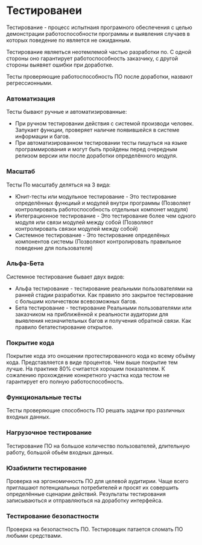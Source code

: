 #  Тестированеи

Тестирование - процесс испытнаия програмного обеспечения с целью демонстрации работоспособности программы и выявления случаев в которых поведение по является не ожиданным.

Тестирование являеться неотемлемой частью разработки по. С одной стороны оно гарантирует работоспособность заказчику, с другой стороны выявяет ошибки при доработке.

Тесты проверяющие работоспособность ПО после доработки, назвают регрессионными.

### Автоматизация

Тесты бывают ручные и автоматизированные:

  - При ручном тестировании действия с системой производи человек. Запукает функции, проверяет наличие появившейся в системе информации и багов.
  - При автоматизированном тестировании тесты пишуться на языке программирования и могут быть пройдены перед очередным релизом версии или после доработки определённого модуля.

### Масштаб

Тесты По масштабу деляться на 3 вида:

  - Юнит-тесты или модульное тестирование - Это тестирование определённых функциый и модулей внутри программы (Позволяет контролировать работоспособность отдельных компонет модуля)
  - Интеграционное тестирование - Это тестирование более чем одного модуля или связи модулей между собой (Позволяют контролировать связки модулей между собой)
  - Системное тестирование - Это тестирование определёных компонентов системы (Позволяют контролировать правильное поведение для пользователя)

### Альфа-Бета

Системное тестирование бывает двух видов:

  - Альфа тестирование - тестирование реальными пользователями на ранней стадии разработки. Как правило это закрытое тестирование с большим количеством всевозможных багов.
  - Бета тестирование - тестирование Реальными пользователями или заказчиком на приближённой к реальности аудитории для выявления незначительных багов и получения обратной связи. Как правило бетатестирование открытое.

### Покрытие кода

Покрытие кода это оношении протестированного кода ко всему объёму кода. Представляется в виде процентов. Чем выше покрытие тем лучше. На практике 80% считается хорошим показателем. К сожалению прохождение конкретного участка кода тестом не гарантирует его полную работоспособность.

### Функциональные тесты

Тесты проверяющие способность ПО решать задачи про различных входных данных.

### Нагрузочное тестирование

Тестирование ПО на большое количество пользователей, длительную работу, большой обьём входных данных.

### Юзабилити тестирование

Проверка на эргономичность ПО для целевой аудитирии. Чаще всего приглашают потенциальных потребителей и просят их совершить определённые сценарии действий. Результаты тестирования записываються и отправляються на доработку интерфейса.

### Тестирование безопастности

Проверка на безопастность ПО. Тестировщик патается сломать ПО любыми средствами.